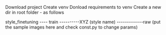 Download project
Create venv 
Donload requirements to venv 
Create a new dir in root folder - as follows 

style_finetuning 
---- train
----------XYZ  (style name)
-------------raw (put the sample images here and check const.py to change params)
